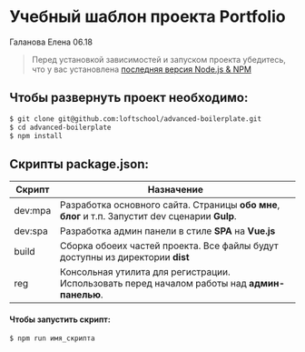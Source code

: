 # Учебный шаблон проекта Portfolio

Галанова Елена 
06.18

> Перед установкой зависимостей и запуском проекта убедитесь, что у вас установлена [последняя версия Node.js & NPM](https://nodejs.org/en/download/current/)

##  Чтобы развернуть проект необходимо:
```sh
$ git clone git@github.com:loftschool/advanced-boilerplate.git
$ cd advanced-boilerplate
$ npm install
```

## Скрипты package.json:

| Скрипт | Назначение |
| ------ | ------ |
| dev:mpa | Разработка основного сайта. Страницы **обо мне**, **блог** и т.п. Запустит dev сценарии **Gulp**. |
| dev:spa | Разработка админ панели в стиле **SPA** на **Vue.js** |
| build  | Сборка обоеих частей проекта. Все файлы будут доступны из директории **dist** |
| reg | Консольная утилита для регистрации. Использовать перед началом работы над **админ-панелью**. |

#### Чтобы запустить скрипт:
```sh
$ npm run имя_скрипта
```
